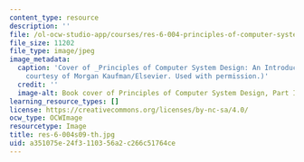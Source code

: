 ```yaml
---
content_type: resource
description: ''
file: /ol-ocw-studio-app/courses/res-6-004-principles-of-computer-system-design-an-introduction-spring-2009/a351075e24f3110356a2c266c51764ce_res-6-004s09-th.jpg
file_size: 11202
file_type: image/jpeg
image_metadata:
  caption: 'Cover of _Principles of Computer System Design: An Introduction_. (Image
    courtesy of Morgan Kaufman/Elsevier. Used with permission.)'
  credit: ''
  image-alt: Book cover of Principles of Computer System Design, Part I.
learning_resource_types: []
license: https://creativecommons.org/licenses/by-nc-sa/4.0/
ocw_type: OCWImage
resourcetype: Image
title: res-6-004s09-th.jpg
uid: a351075e-24f3-1103-56a2-c266c51764ce
---
```

